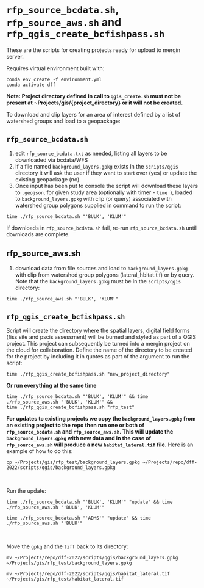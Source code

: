 # `rfp_source_bcdata.sh`, `rfp_source_aws.sh` and `rfp_qgis_create_bcfishpass.sh`
These are the scripts for creating projects ready for upload to mergin server.  

Requires virtual environment built with:
    
    conda env create -f environment.yml
    conda activate dff

**Note: Project directory defined in call to 
`qgis_create.sh` must not be present at ~Projects/gis/{project_directory} or it will not be created.**

To download and clip layers for an area of interest defined by a list of watershed groups and load to a geopackage:


## `rfp_source_bcdata.sh`

  1. edit `rfp_source_bcdata.txt` as needed, listing all layers to be downloaded via bcdata/WFS
  2. if a file named `background_layers.gpkg` exists in the `scripts/qgis` directory it will ask the user if they want 
  to start over (yes) or update the existing geopackage (no). 
  2. Once input has been put to console the script will download these layers to `.geojson`, for given study area 
  (optionally with timer - `time `), loaded to `background_layers.gpkg` with clip (or query) associated with watershed 
  group polygons supplied in command to run the script:
  
  
    time ./rfp_source_bcdata.sh "'BULK', 'KLUM'"
  
If downloads in `rfp_source_bcdata.sh` fail, re-run `rfp_source_bcdata.sh` until downloads are complete.

## rfp_source_aws.sh  
  1. download data from file sources and load to `background_layers.gpkg` with clip from watershed group polygons
   (lateral_hbitat.tif) or by query.  Note that the `background_layers.gpkg` must be in the `scripts/qgis` directory:
  
  		
    time ./rfp_source_aws.sh "'BULK', 'KLUM'"
  		
  		

## `rfp_qgis_create_bcfishpass.sh` 

Script will create the directory where the spatial layers, digital field forms (fiss site and pscis assessment) will be 
burned and styled as part of a QGIS project.  This project can subsequently be turned into a mergin project on the cloud 
for collaboration. Define the name of the directory to be created for the project by including it in quotes as part of 
the argument to run the script:
  
        
    time ./rfp_qgis_create_bcfishpass.sh "new_project_directory"
    

    
**Or run everything at the same time**
  		

    time ./rfp_source_bcdata.sh "'BULK', 'KLUM'" && time ./rfp_source_aws.sh "'BULK', 'KLUM'" && 
    time ./rfp_qgis_create_bcfishpass.sh "rfp_test"


**For updates to existing projects we copy the `background_layers.gpkg` from an existing project to the repo then run one or both of 
`rfp_source_bcdata.sh` and `rfp_source_aws.sh`.  This will update the `background_layers.gpkg` with new data and in the
case of `rfp_source_aws.sh` will produce a new `habitat_lateral.tif` file**.  Here is an example of how to do this:
  
    cp ~/Projects/gis/rfp_test/background_layers.gpkg ~/Projects/repo/dff-2022/scripts/qgis/background_layers.gpkg
  
  <br>
  
Run the update:
  
    time ./rfp_source_bcdata.sh "'BULK', 'KLUM'" "update" && time ./rfp_source_aws.sh "'BULK', 'KLUM'"
    
    time ./rfp_source_bcdata.sh "'ADMS'" "update" && time ./rfp_source_aws.sh "'BULK'"

  
  <br>
  
Move the `gpkg` and the `tiff` back to its directory:
  
    mv ~/Projects/repo/dff-2022/scripts/qgis/background_layers.gpkg ~/Projects/gis/rfp_test/background_layers.gpkg
    
    mv ~/Projects/repo/dff-2022/scripts/qgis/habitat_lateral.tif ~/Projects/gis/rfp_test/habitat_lateral.tif
    


